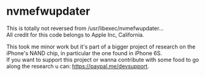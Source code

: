# nvmefwupdater

This is totally not reversed from /usr/libexec/nvmefwupdater...   
All credit for this code belongs to Apple Inc, California.

This took me minor work but it's part of a bigger project of research on the iPhone's NAND chip, in particular the one found in iPhone 6S.  
If you want to support this project or wanna contribute with some food to go along the research u can: https://paypal.me/devsupport.
